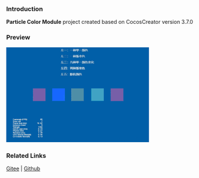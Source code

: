 ### Introduction
**Particle Color Module** project created based on CocosCreator version 3.7.0 

### Preview
![image](../../../gif/202203/2022030536.gif)

### Related Links
[Gitee](https://gitee.com/mirrors_cocos-creator/test-cases-3d/blob/v3.0/assets/cases/particle) | [Github](https://github.com/cocos-creator/test-cases-3d/blob/v3.0/assets/cases/particle)